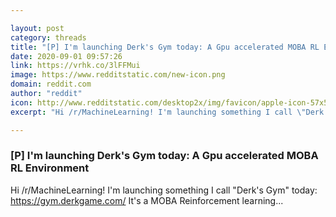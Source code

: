 ```yaml
---

layout: post
category: threads
title: "[P] I'm launching Derk's Gym today: A Gpu accelerated MOBA RL Environment"
date: 2020-09-01 09:57:26
link: https://vrhk.co/3lFFMui
image: https://www.redditstatic.com/new-icon.png
domain: reddit.com
author: "reddit"
icon: http://www.redditstatic.com/desktop2x/img/favicon/apple-icon-57x57.png
excerpt: "Hi /r/MachineLearning! I'm launching something I call \"Derk's Gym\" today: <https://gym.derkgame.com/> It's a MOBA Reinforcement learning..."

---
```


### [P] I'm launching Derk's Gym today: A Gpu accelerated MOBA RL Environment

Hi /r/MachineLearning! I'm launching something I call "Derk's Gym" today: <https://gym.derkgame.com/> It's a MOBA Reinforcement learning...